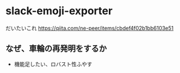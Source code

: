 # slack-emoji-exporter

だいたいこれ
https://qiita.com/ne-peer/items/cbdef4f02b1bb6103e51

## なぜ、車輪の再発明をするか

- 機能足したい、ロバスト性ふやす
